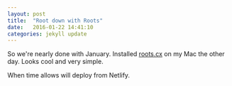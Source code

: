 ```yaml
---
layout: post
title:  "Root down with Roots"
date:   2016-01-22 14:41:10
categories: jekyll update
---
```


So we're nearly done with January. Installed [roots.cx](http://roots.cx) on my Mac the other day. Looks cool and very simple.

When time allows will deploy from Netlify.


